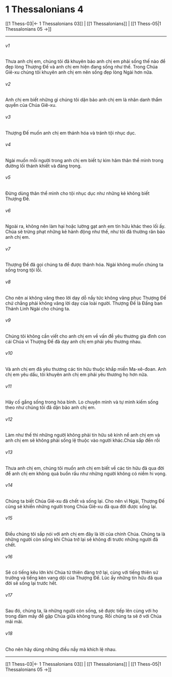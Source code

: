 # 1 Thessalonians 4

[[1 Thess-03|← 1 Thessalonians 03]] | [[1 Thessalonians]] | [[1 Thess-05|1 Thessalonians 05 →]]
***



###### v1 
Thưa anh chị em, chúng tôi đã khuyên bảo anh chị em phải sống thế nào để đẹp lòng Thượng Đế và anh chị em hiện đang sống như thế. Trong Chúa Giê-xu chúng tôi khuyên anh chị em nên sống đẹp lòng Ngài hơn nữa. 

###### v2 
Anh chị em biết những gì chúng tôi dặn bảo anh chị em là nhân danh thẩm quyền của Chúa Giê-xu. 

###### v3 
Thượng Đế muốn anh chị em thánh hóa và tránh tội nhục dục. 

###### v4 
Ngài muốn mỗi người trong anh chị em biết tự kìm hãm thân thể mình trong đường lối thánh khiết và đáng trọng. 

###### v5 
Đừng dùng thân thể mình cho tội nhục dục như những kẻ không biết Thượng Đế. 

###### v6 
Ngoài ra, không nên làm hại hoặc lường gạt anh em tín hữu khác theo lối ấy. Chúa sẽ trừng phạt những kẻ hành động như thế, như tôi đã thường răn bảo anh chị em. 

###### v7 
Thượng Đế đã gọi chúng ta để được thánh hóa. Ngài không muốn chúng ta sống trong tội lỗi. 

###### v8 
Cho nên ai không vâng theo lời dạy dỗ nầy tức không vâng phục Thượng Đế chứ chẳng phải không vâng lời dạy của loài người. Thượng Đế là Đấng ban Thánh Linh Ngài cho chúng ta. 

###### v9 
Chúng tôi không cần viết cho anh chị em về vấn đề yêu thương gia đình con cái Chúa vì Thượng Đế đã dạy anh chị em phải yêu thương nhau. 

###### v10 
Và anh chị em đã yêu thương các tín hữu thuộc khắp miền Ma-xê-đoan. Anh chị em yêu dấu, tôi khuyên anh chị em phải yêu thương họ hơn nữa. 

###### v11 
Hãy cố gắng sống trong hòa bình. Lo chuyện mình và tự mình kiếm sống theo như chúng tôi đã dặn bảo anh chị em. 

###### v12 
Làm như thế thì những người không phải tín hữu sẽ kính nể anh chị em và anh chị em sẽ không phải sống lệ thuộc vào người khác.Chúa sắp đến rồi 

###### v13 
Thưa anh chị em, chúng tôi muốn anh chị em biết về các tín hữu đã qua đời để anh chị em không quá buồn rầu như những người không có niềm hi vọng. 

###### v14 
Chúng ta biết Chúa Giê-xu đã chết và sống lại. Cho nên vì Ngài, Thượng Đế cũng sẽ khiến những người trong Chúa Giê-xu đã qua đời được sống lại. 

###### v15 
Điều chúng tôi sắp nói với anh chị em đây là lời của chính Chúa. Chúng ta là những người còn sống khi Chúa trở lại sẽ không đi trước những người đã chết. 

###### v16 
Sẽ có tiếng kêu lớn khi Chúa từ thiên đàng trở lại, cùng với tiếng thiên sứ trưởng và tiếng kèn vang dội của Thượng Đế. Lúc ấy những tín hữu đã qua đời sẽ sống lại trước hết. 

###### v17 
Sau đó, chúng ta, là những người còn sống, sẽ được tiếp lên cùng với họ trong đám mây để gặp Chúa giữa không trung. Rồi chúng ta sẽ ở với Chúa mãi mãi. 

###### v18 
Cho nên hãy dùng những điều nầy mà khích lệ nhau.

***
[[1 Thess-03|← 1 Thessalonians 03]] | [[1 Thessalonians]] | [[1 Thess-05|1 Thessalonians 05 →]]
